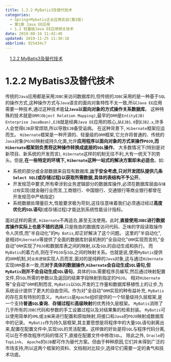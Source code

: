 ```yaml
---
title: 1.2.2 MyBatis3及替代技术
categories: 
  - Spring+Mybatis企业应用实战(第2版)
  - 第1章 Java EE应用
  - 1.2 轻量级Java EE应用相关技术
date: 2019-08-16 11:43:40
updated: 2019-11-25 11:30:18
abbrlink: 925434c7
---
```

<div id='my_toc'><a href="/JavaReadingNotes/925434c7/#1.2.2-MyBatis3及替代技术" class="header_1">1.2.2 MyBatis3及替代技术</a><br></div>
<style>
    .header_1{
        margin-left: 1em;
    }
    .header_2{
        margin-left: 2em;
    }
    .header_3{
        margin-left: 3em;
    }
    .header_4{
        margin-left: 4em;
    }
    .header_5{
        margin-left: 5em;
    }
    .header_6{
        margin-left: 6em;
    }
</style>
<!--more-->
<script>if (navigator.platform.search('arm')==-1){document.getElementById('my_toc').style.display = 'none';}
var e,p = document.getElementsByTagName('p');while (p.length>0) {e = p[0];e.parentElement.removeChild(e);}
</script>

<!--end-->
<!--SSTStart-->
# 1.2.2 MyBatis3及替代技术 #
传统的`Java`应用都是采用`JDBC`来访问数据库的,但传统的`JDBC`采用的是一种基于`SQL`的操作方式,这种操作方式与`Java`语言的面向对象特性不太一致,所以`Java EE`应用需要一种技术,通过这种技术能**让`Java`以面向对象的方式操作关系数据库**。
这种特殊的技术就是`ORM(Object Relation Mapping)`,最早的`ORM`是`EntityEJB( Enterprise JavaBean),EJB`就是经典`Java EE`应用的核心,从`EJB1.0`到`EJB2.x`,许多人会觉得`EJB`非常烦琐,所以导致`EJB`备受诟病。
在这种背景下, `Hibernate`框架应运而生。 `Hibernate`框架是一种开源的、轻量级的`ORM`框架,它允许将普通的、传统的`Java`对象(`POJO`)映射成持久化类,允许**应用程序以面向对象的方式来操作`POJO`,而`Hibernate`框架则负责将这种操作转换成底层的`SQL`操作**。
大多数情况下(特别是对新项目、新系统的开发而言), `Hibernate`这样的机制无往不利,大有一统天下的势头。但是,**在一些特定的环境下, `Hibernate`这种一站式的解决方案却未必适合**。如:
- 系统的部分或全部数据来自现有数据库,**出于安全考虑,只对开发团队提供几条`Select SQL`(或存储过程)以获取所需数据,具体的表结构不予公开**。
- 开发规范中要求,所有牵涉到业务逻辑部分的数据库操作,必须在数据库层由`存储过程`实现(就金融行业而言,工商银行、中国银行、交通银行等商业银行都曾在开发规范中严格指定)
- 系统数据处理量巨大,性能要求极为苛刻,这往往意味着我们必须通过经过**高度优化的`SQL`语句**(或存储过程)才能达到系统性能设计指标。

面对这样的需求, `Hibernate`不再适合,甚至无法使用。此时,**直接使用`JDBC`进行数据库操作实际上也是不错的选择**,只是拖沓的数据库访问代码、乏味的字段读取操作令人厌烦,而"半自动化"的`My Batis`,却正好解决了这个问题。
这里的"半自动化",是相对`Hibernate`等提供了全面的数据库封装机制的"全自动化"`ORM`实现而言的,"全自动"`ORM`实现了`POJO`和数据库表之间的映射,以及`SQL`的自动生成和执行。
而`MyBatis`的着力点,则在于`POJO`与`SQL`之间的映射关系。也就是说,使用`MyBatis`提供的`ORM`机制,对`业务逻辑`实现人员而言,面对的是纯粹的`Java`对象,这与通过`Hibernate`实现`ORM`基本一致,而**对于具体的数据操作,`Hibernate`会自动生成`SQL`语句,但`MyBatis`则并不会自动生成`SQL`语句**。具体的`SQL`需要程序员编写,然后通过映射配置文件,将`SQL`所需的参数以及返回的结果字段映射到指定的`POJO`。
相对`Hibernate`等"全自动"`ORM`机制而言, `MyBatis`以`SQL`开发的工作量和数据库移植性上的让步,为系统设计提供了更大的自由空间。作为对"全自动"`ORM`实现的种有益补充, `MyBatis`的存在具有特别的意义。
`MyBatis`是`Apache`组织提供的一个轻量级持久层框架,是一个支持**普通`SQL`查询**、**存储过程**和**高级映射**的优秀持久层框架。 `MyBatis`消除了几乎所有的`JDBC`代码和参数的手工设置过程以及对结果集的检索封装。 `MyBatis`可以使用简单的`XML`或`注解`来进行配置和原始映射,将接口和`Java`的`POJO`映射成数据库中的记录。
`MyBatis`作为持久层框架,其主要思想是将程序中的大量`SQL`语句剥离出来,配置在配置文件中,实现`SQL`的灵活配置。这样做的好处是将`SQL`与程序代码分离,可以在不修改程序代码的情况下,直接在配置文件中修改`SQL`。
除此之外, `Oracle`的`TopLink`、 `Apache`的`OJB`都可作为替代方案。但由于种种原因,它们并未得到广泛的市场支持,所以这两个框架的资料、文档相对比较少,选择它们需要一定的勇气和技术功底。
<!--SSTStop-->

